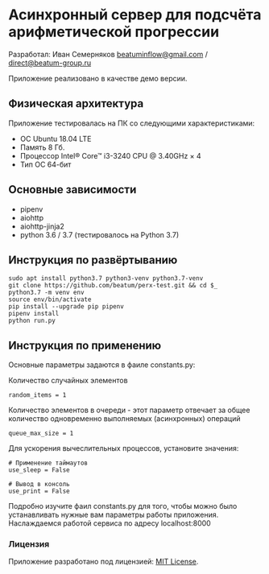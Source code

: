 # Асинхронный сервер для подсчёта арифметической прогрессии

Разработал: Иван Семерняков beatuminflow@gmail.com / direct@beatum-group.ru

Приложение реализовано в качестве демо версии.

## Физическая архитектура

Приложение тестировалась на ПК со следующими характеристиками:

* ОС Ubuntu 18.04 LTE
* Память 8 Гб.
* Процессор Intel® Core™ i3-3240 CPU @ 3.40GHz × 4
* Тип ОС 64-бит

## Основные зависимости

* pipenv
* aiohttp
* aiohttp-jinja2
* python 3.6 / 3.7 (тестировалось на Python 3.7)

## Инструкция по развёртыванию
```
sudo apt install python3.7 python3-venv python3.7-venv
git clone https://github.com/beatum/perx-test.git && cd $_
python3.7 -m venv env
source env/bin/activate
pip install --upgrade pip pipenv
pipenv install
python run.py
```
## Инструкция по применению

Основные параметры задаются в фаиле constants.py:

Количество случайных элементов
```
random_items = 1
```
Количество элементов в очереди - этот параметр отвечает
за общее количество одновременно выполняемых (асинхронных) операций
```
queue_max_size = 1
```
Для ускорения вычеслительных процессов, установите значения:
```
# Применение таймаутов
use_sleep = False

# Вывод в консоль
use_print = False
```
Подробно изучите фаил constants.py для того, чтобы можно было устанавливать нужные вам параметры работы приложения.
Наслаждаемся работой сервиса по адресу localhost:8000

### Лицензия

Приложение разработано под лицензией: [MIT License](http://opensource.org/licenses/MIT).
